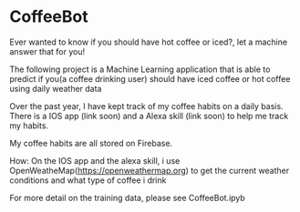 # CoffeeBot

Ever wanted to know if you should have hot coffee or iced?, let a machine answer that for you!

The following project is a Machine Learning application that is able to predict if you(a coffee drinking user) should have iced coffee or hot coffee using daily weather data

Over the past year, I have kept track of my coffee habits on a daily basis. 
There is a IOS app (link soon) and a Alexa skill (link soon) to help me track my habits.

My coffee habits are all stored on Firebase.

How:
On the IOS app and the alexa skill, i use OpenWeatheMap(https://openweathermap.org) to get the current weather conditions and what type of coffee i drink

For more detail on the training data, please see CoffeeBot.ipyb
